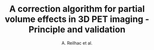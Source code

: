 ---
author: A. Reilhac et al.
title: A correction algorithm for partial volume effects in 3D PET imaging - Principle and validation
year: 2000
type: inproceedings
booktitle: IEEE Nuclear Science Symposium and Medical Imaging Conference
---
